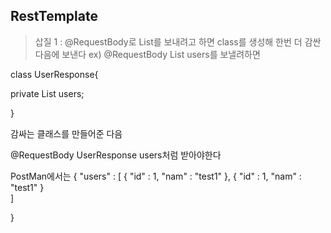 
## RestTemplate

> 삽질 1 : @RequestBody로 List를 보내려고 하면 class를 생성해 한번 더 감싼다음에 보낸다
> ex) @RequestBody List<user> users를 보낼려하면


  class UserResponse{

  private List<user> users;

  }
  

감싸는 클래스를 만들어준 다음

@RequestBody UserResponse users처럼 받아야한다 


PostMan에서는 
{
  "users" : 
  [
    {
      "id" : 1,
      "nam" : "test1"
    },
    {
      "id" : 1,
      "nam" : "test1"
    }  
  ]

}
